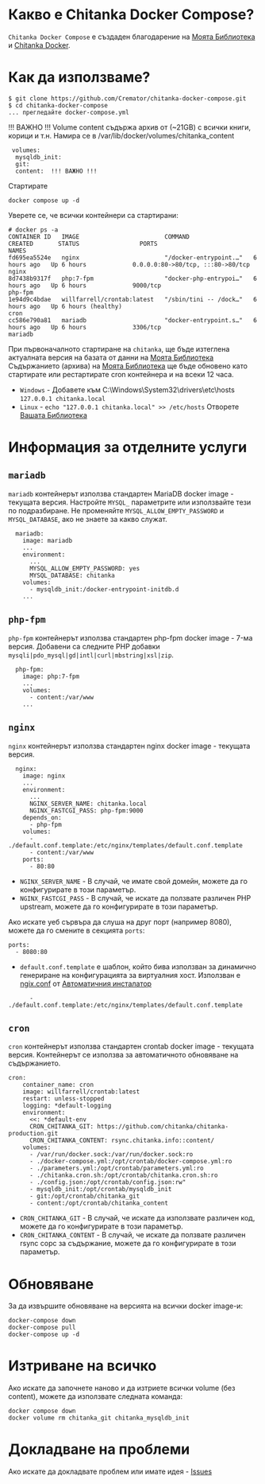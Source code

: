 # Какво е Chitanka Docker Compose?

`Chitanka Docker Compose` е създаден благодарение на [Моята Библиотека](https://https://github.com/chitanka) и [Chitanka Docker](https://github.com/basekat/chitanka-docker).

# Как да използваме?

```console
$ git clone https://github.com/Cremator/chitanka-docker-compose.git
$ cd chitanka-docker-compose
... прегледайте docker-compose.yml
```
!!! ВАЖНО !!! Volume content съдържа архив от (~21GB) с всички книги, корици и т.н. Намира се в /var/lib/docker/volumes/chitanka_content
```
 volumes:
  mysqldb_init:
  git:
  content:  !!! ВАЖНО !!!
```
Стартирате
```
docker compose up -d
```

Уверете се, че всички контейнери са стартирани:
```
# docker ps -a
CONTAINER ID   IMAGE                        COMMAND                  CREATED       STATUS                 PORTS                               NAMES
fd695ea5524e   nginx                        "/docker-entrypoint.…"   6 hours ago   Up 6 hours             0.0.0.0:80->80/tcp, :::80->80/tcp   nginx
8d7438b9317f   php:7-fpm                    "docker-php-entrypoi…"   6 hours ago   Up 6 hours             9000/tcp                            php-fpm
1e94d9c4bdae   willfarrell/crontab:latest   "/sbin/tini -- /dock…"   6 hours ago   Up 6 hours (healthy)                                       cron
cc586e790a81   mariadb                      "docker-entrypoint.s…"   6 hours ago   Up 6 hours             3306/tcp                            mariadb
```

При първоначалното стартиране на `chitanka`, ще бъде изтеглена актуалната версия на базата от данни на [Моята Библиотека](https://github.com/chitanka)
Съдържанието (архива) на [Моята Библиотека](https://github.com/chitanka) ще бъде обновено като стартирате или рестартирате cron контейнера и на всеки 12 часа.

- `Windows` - Добавете към C:\Windows\System32\drivers\etc\hosts `127.0.0.1 chitanka.local`
- `Linux` - `echo "127.0.0.1 chitanka.local" >> /etc/hosts`
Отворете [Вашата Библиотека](http://chitanka.local)

# Информация за отделните услуги

## `mariadb`

`mariadb` контейнерът използва стандартен MariaDB docker image - текущата версия. Настройте `MYSQL_` параметрите или използвайте тези по подразбиране. Не променяйте `MYSQL_ALLOW_EMPTY_PASSWORD` и `MYSQL_DATABASE`, ако не знаете за какво служат.
```
  mariadb:
    image: mariadb
    ...
    environment: 
      ...
      MYSQL_ALLOW_EMPTY_PASSWORD: yes
      MYSQL_DATABASE: chitanka
    volumes:
      - mysqldb_init:/docker-entrypoint-initdb.d
    ...
```

## `php-fpm`

`php-fpm` контейнерът използва стандартен php-fpm docker image - 7-ма версия. Добавени са следните PHP добавки `mysqli|pdo_mysql|gd|intl|curl|mbstring|xsl|zip`.

```
  php-fpm:
    image: php:7-fpm
    ...
    volumes:
      - content:/var/www
    ...
```

## `nginx`

`nginx` контейнерът използва стандартен nginx docker image - текущата версия. 
```
  nginx:
    image: nginx
    ...
    environment: 
      ...
      NGINX_SERVER_NAME: chitanka.local
      NGINX_FASTCGI_PASS: php-fpm:9000
    depends_on:
      - php-fpm
    volumes:
      - ./default.conf.template:/etc/nginx/templates/default.conf.template
      - content:/var/www
    ports:
      - 80:80
```

- `NGINX_SERVER_NAME` - В случай, че имате свой домейн, можете да го конфигурирате в този параметър.
- `NGINX_FASTCGI_PASS` - В случай, че искате да ползвате различен PHP upstream, можете да го конфигурирате в този параметър.

Ако искате уеб сървъра да слуша на друг порт (например 8080), можете да го смените в секцията `ports`:
```
ports:
  - 8080:80
```

- `default.conf.template`  е шаблон, който бива използван за динамично генериране на конфигурацията за виртуалния хост. Използван е [ngix.conf](https://github.com/chitanka/chitanka-installer/blob/master/nginx-vhost.conf) от [Автоматичния инсталатор](https://github.com/chitanka/chitanka-installer)
```
      - ./default.conf.template:/etc/nginx/templates/default.conf.template
```

## `cron`

`cron` контейнерът използва стандартен crontab docker image - текущата версия. Kонтейнерът се използва за автоматичното обновяване на съдържанието.

```
cron:
    container_name: cron
    image: willfarrell/crontab:latest
    restart: unless-stopped
    logging: *default-logging
    environment: 
      <<: *default-env
      CRON_CHITANKA_GIT: https://github.com/chitanka/chitanka-production.git
      CRON_CHITANKA_CONTENT: rsync.chitanka.info::content/
    volumes:
      - /var/run/docker.sock:/var/run/docker.sock:ro
      - ./docker-compose.yml:/opt/crontab/docker-compose.yml:ro
      - ./parameters.yml:/opt/crontab/parameters.yml:ro
      - ./chitanka.cron.sh:/opt/crontab/chitanka.cron.sh:ro
      - ./config.json:/opt/crontab/config.json:rw"
      - mysqldb_init:/opt/crontab/mysqldb_init
      - git:/opt/crontab/chitanka_git
      - content:/opt/crontab/chitanka_content
```

- `CRON_CHITANKA_GIT` - В случай, че искате да използвате различен код, можете да го конфигурирате в този параметър.
- `CRON_CHITANKA_CONTENT` - В случай, че искате да ползвате различен rsync сорс за съдържание, можете да го конфигурирате в този параметър.

# Обновяване

За да извършите обновяване на версията на всички docker image-и:
```console
docker-compose down
docker-compose pull
docker-compose up -d
```

# Изтриване на всичко

Ако искате да започнете наново и да изтриете всички volume (без content), можете да използвате следната команда:
```console
docker compose down
docker volume rm chitanka_git chitanka_mysqldb_init
```

# Докладване на проблеми

Ако искате да докладвате проблем или имате идея - [Issues](https://github.com/Cremator/chitanka-docker-compose/issues)